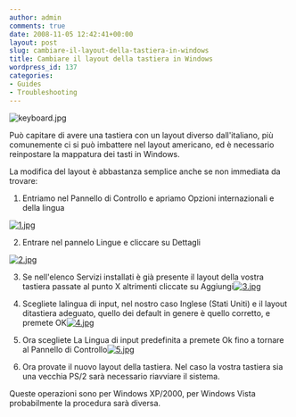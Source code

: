 ```yaml
---
author: admin
comments: true
date: 2008-11-05 12:42:41+00:00
layout: post
slug: cambiare-il-layout-della-tastiera-in-windows
title: Cambiare il layout della tastiera in Windows
wordpress_id: 137
categories:
- Guides
- Troubleshooting
---
```


![keyboard.jpg](http://www.expobrain.net/wp-content/uploads/2008/11/keyboard.jpg)

Può capitare di avere una tastiera con un layout diverso dall'italiano, più comunemente ci si può imbattere nel layout americano, ed è necessario reinpostare la mappatura dei tasti in Windows.

<!-- more -->La modifica del layout è abbastanza semplice anche se non immediata da trovare:



	
  1. Entriamo nel Pannello di Controllo e apriamo Opzioni internazionali e della lingua
[](http://www.expobrain.net/wp-content/uploads/2008/11/1.jpg)


[![1.jpg](http://www.expobrain.net/wp-content/uploads/2008/11/1.thumbnail.jpg)](http://www.expobrain.net/wp-content/uploads/2008/11/1.jpg)




	
  2. Entrare nel pannelo Lingue e cliccare su Dettagli
[](http://www.expobrain.net/wp-content/uploads/2008/11/2.jpg) 


[![2.jpg](http://www.expobrain.net/wp-content/uploads/2008/11/2.thumbnail.jpg)](http://www.expobrain.net/wp-content/uploads/2008/11/2.jpg)




	
  3. Se nell'elenco Servizi installati è già presente il layout della vostra tastiera passate al punto X altrimenti cliccate su Aggiungi[![3.jpg](http://www.expobrain.net/wp-content/uploads/2008/11/3.thumbnail.jpg)](http://www.expobrain.net/wp-content/uploads/2008/11/3.jpg)

	
  4. Scegliete lalingua di input, nel nostro caso Inglese (Stati Uniti) e il layout ditastiera adeguato, quello dei default in genere è quello corretto, e premete OK[![4.jpg](http://www.expobrain.net/wp-content/uploads/2008/11/4.thumbnail.jpg)](http://www.expobrain.net/wp-content/uploads/2008/11/4.jpg)

	
  5. Ora scegliete La Lingua di input predefinita a premete Ok fino a tornare al Pannello di Controllo[![5.jpg](http://www.expobrain.net/wp-content/uploads/2008/11/5.thumbnail.jpg)](http://www.expobrain.net/wp-content/uploads/2008/11/5.jpg)

	
  6. Ora provate il nuovo layout della tastiera. Nel caso la vostra tastiera sia una vecchia PS/2 sarà necessario riavviare il sistema.


Queste operazioni sono per Windows XP/2000, per Windows Vista probabilmente la procedura sarà diversa.
